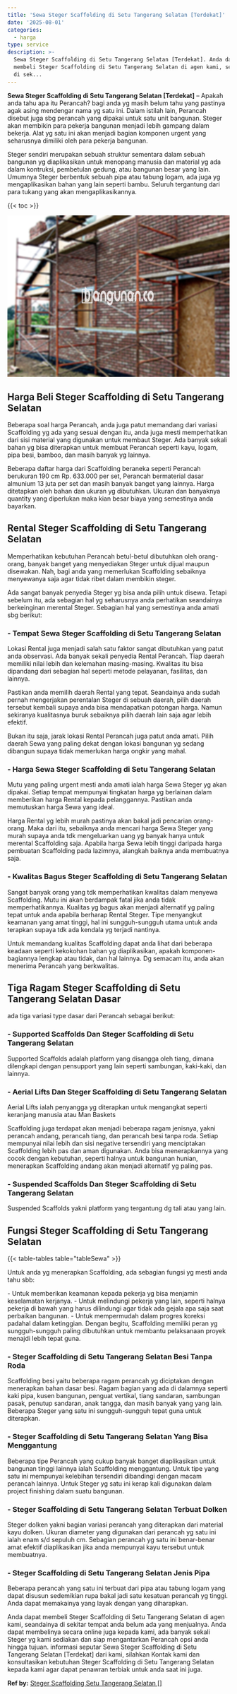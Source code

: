 ```yaml
---
title: 'Sewa Steger Scaffolding di Setu Tangerang Selatan [Terdekat]'
date: '2025-08-01'
categories:
  - harga
type: service
description: >-
  Sewa Steger Scaffolding di Setu Tangerang Selatan [Terdekat]. Anda dapat
  membeli Steger Scaffolding di Setu Tangerang Selatan di agen kami, seandainya
  di sek...
---
```


**Sewa Steger Scaffolding di Setu Tangerang Selatan \[Terdekat\]** – Apakah anda tahu apa itu Perancah? bagi anda yg masih belum tahu yang pastinya agak asing mendengar nama yg satu ini. Dalam istilah lain, Perancah disebut juga sbg perancah yang dipakai untuk satu unit bangunan. Steger akan membikin para pekerja bangunan menjadi lebih gampang dalam bekerja. Alat yg satu ini akan menjadi bagian komponen urgent yang seharusnya dimiliki oleh para pekerja bangunan.

Steger sendiri merupakan sebuah struktur sementara dalam sebuah bangunan yg diaplikasikan untuk menopang manusia dan material yg ada dalam kontruksi, pembetulan gedung, atau bangunan besar yang lain. Umumnya Steger berbentuk sebuah pipa atau tabung logam, ada juga yg mengaplikasikan bahan yang lain seperti bambu. Seluruh tergantung dari para tukang yang akan mengaplikasikannya.

{{< toc >}}

![Sewa Steger Scaffolding di Setu Tangerang Selatan [Terdekat]](/images/sewa-scaffolding-steger-20.png)

## Harga Beli Steger Scaffolding di Setu Tangerang Selatan

Beberapa soal harga Perancah, anda juga patut memandang dari variasi Scaffolding yg ada yang sesuai dengan itu, anda juga mesti memperhatikan dari sisi material yang digunakan untuk membaut Steger. Ada banyak sekali bahan yg bisa diterapkan untuk membuat Perancah seperti kayu, logam, pipa besi, bamboo, dan masih banyak yg lainnya.

Beberapa daftar harga dari Scaffolding beraneka seperti Perancah berukuran 190 cm Rp. 633.000 per set, Perancah bermaterial dasar almunium 13 juta per set dan masih banyak banget yang lainnya. Harga ditetapkan oleh bahan dan ukuran yg dibutuhkan. Ukuran dan banyaknya quantity yang diperlukan maka kian besar biaya yang semestinya anda bayarkan.

## Rental Steger Scaffolding di Setu Tangerang Selatan

Memperhatikan kebutuhan Perancah betul-betul dibutuhkan oleh orang-orang, banyak banget yang menyediakan Steger untuk dijual maupun disewakan. Nah, bagi anda yang memerlukan Scaffolding sebaiknya menyewanya saja agar tidak ribet dalam membikin steger.

Ada sangat banyak penyedia Steger yg bisa anda pilih untuk disewa. Tetapi sebelum itu, ada sebagian hal yg seharusnya anda perhatikan seandainya berkeinginan merental Steger. Sebagian hal yang semestinya anda amati sbg berikut:

### \- Tempat Sewa Steger Scaffolding di Setu Tangerang Selatan

Lokasi Rental juga menjadi salah satu faktor sangat dibutuhkan yang patut anda observasi. Ada banyak sekali penyedia Rental Perancah. Tiap daerah memiliki nilai lebih dan kelemahan masing-masing. Kwalitas itu bisa dipandang dari sebagian hal seperti metode pelayanan, fasilitas, dan lainnya.

Pastikan anda memilih daerah Rental yang tepat. Seandainya anda sudah pernah mengerjakan perentalan Steger di sebuah daerah, pilih daerah tersebut kembali supaya anda bisa mendapatkan potongan harga. Namun sekiranya kualitasnya buruk sebaiknya pilih daerah lain saja agar lebih efektif.

Bukan itu saja, jarak lokasi Rental Perancah juga patut anda amati. Pilih daerah Sewa yang paling dekat dengan lokasi bangunan yg sedang dibangun supaya tidak memerlukan harga ongkir yang mahal.

### \- Harga Sewa Steger Scaffolding di Setu Tangerang Selatan

Mutu yang paling urgent mesti anda amati ialah harga Sewa Steger yg akan dipakai. Setiap tempat mempunyai tingkatan harga yg berlainan dalam memberikan harga Rental kepada pelanggannya. Pastikan anda memutuskan harga Sewa yang ideal.

Harga Rental yg lebih murah pastinya akan bakal jadi pencarian orang-orang. Maka dari itu, sebaiknya anda mencari harga Sewa Steger yang murah supaya anda tdk mengeluarkan uang yg banyak hanya untuk merental Scaffolding saja. Apabila harga Sewa lebih tinggi daripada harga pembuatan Scaffolding pada lazimnya, alangkah baiknya anda membuatnya saja.

### \- Kwalitas Bagus Steger Scaffolding di Setu Tangerang Selatan

Sangat banyak orang yang tdk memperhatikan kwalitas dalam menyewa Scaffolding. Mutu ini akan berdampak fatal jika anda tidak memperhatikannya. Kualitas yg bagus akan menjadi alternatif yg paling tepat untuk anda apabila berharap Rental Steger. Tipe menyangkut keamanan yang amat tinggi, hal ini sungguh-sungguh utama untuk anda terapkan supaya tdk ada kendala yg terjadi nantinya.

Untuk memandang kualitas Scaffolding dapat anda lihat dari beberapa keadaan seperti kekokohan bahan yg diaplikasikan, apakah komponen-bagiannya lengkap atau tidak, dan hal lainnya. Dg semacam itu, anda akan menerima Perancah yang berkwalitas.

## Tiga Ragam Steger Scaffolding di Setu Tangerang Selatan Dasar

ada tiga variasi type dasar dari Perancah sebagai berikut:

### \- Supported Scaffolds Dan Steger Scaffolding di Setu Tangerang Selatan

Supported Scaffolds adalah platform yang disangga oleh tiang, dimana dilengkapi dengan pensupport yang lain seperti sambungan, kaki-kaki, dan lainnya.

### \- Aerial Lifts Dan Steger Scaffolding di Setu Tangerang Selatan

Aerial Lifts ialah penyangga yg diterapkan untuk mengangkat seperti keranjang manusia atau Man Baskets

Scaffolding juga terdapat akan menjadi beberapa ragam jenisnya, yakni perancah andang, perancah tiang, dan perancah besi tanpa roda. Setiap mempunyai nilai lebih dan sisi negative tersendiri yang menciptakan Scaffolding lebih pas dan aman digunakan. Anda bisa menerapkannya yang cocok dengan kebutuhan, seperti halnya untuk bangunan hunian, menerapkan Scaffolding andang akan menjadi alternatif yg paling pas.

### \- Suspended Scaffolds Dan Steger Scaffolding di Setu Tangerang Selatan

Suspended Scaffolds yakni platform yang tergantung dg tali atau yang lain.

## Fungsi Steger Scaffolding di Setu Tangerang Selatan

{{< table-tables table="tableSewa" >}}

Untuk anda yg menerapkan Scaffolding, ada sebagian fungsi yg mesti anda tahu sbb:

\- Untuk memberikan keamanan kepada pekerja yg bisa menjamin keselamatan kerjanya. - Untuk melindungi pekerja yang lain, seperti halnya pekerja di bawah yang harus dilindungi agar tidak ada gejala apa saja saat perbaikan bangunan. - Untuk mempermudah dalam progres koreksi padahal dalam ketinggian. Dengan begitu, Scaffolding memiliki peran yg sungguh-sungguh paling dibutuhkan untuk membantu pelaksanaan proyek menajdi lebih tepat guna.

### \- Steger Scaffolding di Setu Tangerang Selatan Besi Tanpa Roda

Scaffolding besi yaitu beberapa ragam perancah yg diciptakan dengan menerapkan bahan dasar besi. Ragam bagian yang ada di dalamnya seperti kaki pipa, kusen bangunan, penguat vertikal, tiang sandaran, sambungan pasak, penutup sandaran, anak tangga, dan masih banyak yang yang lain. Beberapa Steger yang satu ini sungguh-sungguh tepat guna untuk diterapkan.

### \- Steger Scaffolding di Setu Tangerang Selatan Yang Bisa Menggantung

Beberapa tipe Perancah yang cukup banyak banget diaplikasikan untuk bangunan tinggi lainnya ialah Scaffolding menggantung. Untuk tipe yang satu ini mempunyai kelebihan tersendiri dibandingi dengan macam perancah lainnya. Untuk Steger yg satu ini kerap kali digunakan dalam project finishing dalam suatu bangunan.

### \- Steger Scaffolding di Setu Tangerang Selatan Terbuat Dolken

Steger dolken yakni bagian variasi perancah yang diterapkan dari material kayu dolken. Ukuran diameter yang digunakan dari perancah yg satu ini ialah enam s/d sepuluh cm. Sebagian perancah yg satu ini benar-benar amat efektif diaplikasikan jika anda mempunyai kayu tersebut untuk membuatnya.

### \- Steger Scaffolding di Setu Tangerang Selatan Jenis Pipa

Beberapa perancah yang satu ini terbuat dari pipa atau tabung logam yang dapat disusun sedemikian rupa bakal jadi satu kesatuan perancah yg tinggi. Anda dapat memakainya yang layak dengan yang diharapkan.

Anda dapat membeli Steger Scaffolding di Setu Tangerang Selatan di agen kami, seandainya di sekitar tempat anda belum ada yang menjualnya. Anda dapat membelinya secara online juga kepada kami, ada banyak sekali Steger yg kami sediakan dan siap mengantarkan Perancah opsi anda hingga tujuan. informasi seputar Sewa Steger Scaffolding di Setu Tangerang Selatan \[Terdekat\] dari kami, silahkan Kontak kami dan konsultasikan kebutuhan Steger Scaffolding di Setu Tangerang Selatan kepada kami agar dapat penawran terbiak untuk anda saat ini juga.

**Ref by:** [Steger Scaffolding Setu Tangerang Selatan []](https://id.wikipedia.org/wiki/Steger)
